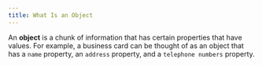 ```yaml
---
title: What Is an Object
---
```


An **object** is a chunk of information that has certain properties that have
values. For example, a business card can be thought of as an object that has a
`name` property, an `address` property, and a `telephone numbers` property.
